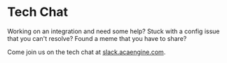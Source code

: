 # Tech Chat

Working on an integration and need some help? Stuck with a config issue that you can't resolve? Found a meme that you have to share?

Come join us on the tech chat at [slack.acaengine.com](https://slack.acaengine.com).

